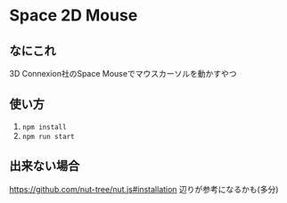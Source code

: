# Space 2D Mouse
## なにこれ
3D Connexion社のSpace Mouseでマウスカーソルを動かすやつ

## 使い方
1. `npm install`
2. `npm run start`

## 出来ない場合
https://github.com/nut-tree/nut.js#installation 辺りが参考になるかも(多分)
